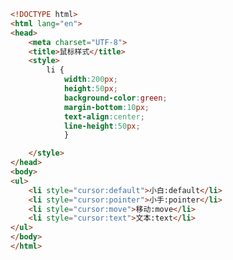 
<BlogInfo id="99" title="71.鼠标样式" author="白日梦想猿" pv=0 read_times=0 pre_cost_time="0分27秒" category="css学习" tag_list="['css学习']" create_time="2020.07.27 15:13:22" update_time="2020.07.27 15:16:55" />

```html
<!DOCTYPE html>
<html lang="en">
<head>
    <meta charset="UTF-8">
    <title>鼠标样式</title>
    <style>
        li {
            width:200px;
            height:50px;
            background-color:green;
            margin-bottom:10px;
            text-align:center;
            line-height:50px;
            }

    </style>
</head>
<body>
<ul>
    <li style="cursor:default">小白:default</li>
    <li style="cursor:pointer">小手:pointer</li>
    <li style="cursor:move">移动:move</li>
    <li style="cursor:text">文本:text</li>
</ul>
</body>
</html>
```
